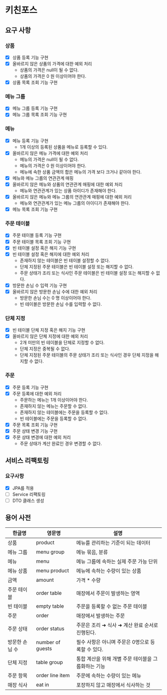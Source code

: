 # 키친포스

## 요구 사항
### 상품

-[x] 상품 등록 기능 구현
-[x] 올바르지 않은 상품의 가격에 대한 예외 처리
    * 상품의 가격은 null이 될 수 없다.
    * 상품의 가격은 0 원 이상이어야 한다.
-[x] 상품 목록 조회 기능 구현

### 메뉴 그룹

-[x] 메뉴 그룹 등록 기능 구현
-[x] 메뉴 그룹 목록 조회 기능 구현

### 메뉴

-[x] 메뉴 등록 기능 구현
    * 1개 이상의 등록된 상품을 메뉴로 등록할 수 있다.
-[x] 올바르지 않은 메뉴 가격에 대한 예외 처리
    * 메뉴의 가격은 null이 될 수 없다.
    * 메뉴의 가격은 0 원 이상이어야 한다.
    * 메뉴에 속한 상품 금액의 합은 메뉴의 가격 보다 크거나 같아야 한다.
-[x] 메뉴와 메뉴 그룹의 연관관계 매핑
-[x] 올바르지 않은 메뉴와 상품의 연관관계 매핑에 대한 예외 처리
    * 메뉴와 연관관계가 있는 상품 아이디가 존재해야 한다. 
-[x] 올바르지 않은 메뉴와 메뉴 그룹의 연관관계 매핑에 대한 예외 처리
    * 메뉴와 연관관계가 있는 메뉴 그룹의 아이디가 존재해야 한다. 
-[x] 메뉴 목록 조회 기능 구현

### 주문 테이블

-[x] 주문 테이블 등록 기능 구현
-[x] 주문 테이블 목록 조회 기능 구현
-[x] 빈 테이블 설정 혹은 해지 기능 구현
-[x] 빈 테이블 설정 혹은 해지에 대한 예외 처리
    * 존재하지 않는 테이블은 빈 테이블 설정할 수 없다.
    * 단체 지정된 주문 테이블은 빈 테이블 설정 또는 해지할 수 없다.
    * 주문 상태가 조리 또는 식사인 주문 테이블은 빈 테이블 설정 또는 해지할 수 없다.
-[x] 방문한 손님 수 입력 기능 구현
-[x] 올바르지 않은 방문한 손님 수에 대한 예외 처리
    * 방문한 손님 수는 0 명 이상이어야 한다.
    * 빈 테이블은 방문한 손님 수를 입력할 수 없다.

### 단체 지정

-[x] 빈 테이블 단체 지정 혹은 해지 기능 구현
-[x] 올바르지 않은 단체 지정에 대한 예외 처리
    * 2개 미만의 빈 테이블을 단체로 지정할 수 없다.
    * 단체 지정은 중복될 수 없다.
    * 단체 지정된 주문 테이블의 주문 상태가 조리 또는 식사인 경우 단체 지정을 해지할 수 없다.

### 주문

-[x] 주문 등록 기능 구현
-[x] 주문 등록에 대한 예외 처리
    * 주문하는 메뉴는 1개 이상이어야 한다.
    * 존재하지 않는 메뉴는 주문할 수 없다.
    * 존재하지 않는 테이블에는 주문을 등록할 수 없다.
    * 빈 테이블에는 주문을 등록할 수 없다.
-[x] 주문 목록 조회 기능 구현
-[x] 주문 상태 변경 기능 구현
-[x] 주문 상태 변경에 대한 예외 처리
    * 주문 상태가 계산 완료인 경우 변경할 수 없다.
    
## 서비스 리팩토링

### 요구사항
-[x] JPA를 적용
-[ ] Service 리팩토링
-[ ] DTO 클래스 생성

## 용어 사전

| 한글명 | 영문명 | 설명 |
| --- | --- | --- |
| 상품 | product | 메뉴를 관리하는 기준이 되는 데이터 |
| 메뉴 그룹 | menu group | 메뉴 묶음, 분류 |
| 메뉴 | menu | 메뉴 그룹에 속하는 실제 주문 가능 단위 |
| 메뉴 상품 | menu product | 메뉴에 속하는 수량이 있는 상품 |
| 금액 | amount | 가격 * 수량 |
| 주문 테이블 | order table | 매장에서 주문이 발생하는 영역 |
| 빈 테이블 | empty table | 주문을 등록할 수 없는 주문 테이블 |
| 주문 | order | 매장에서 발생하는 주문 |
| 주문 상태 | order status | 주문은 조리 ➜ 식사 ➜ 계산 완료 순서로 진행된다. |
| 방문한 손님 수 | number of guests | 필수 사항은 아니며 주문은 0명으로 등록할 수 있다. |
| 단체 지정 | table group | 통합 계산을 위해 개별 주문 테이블을 그룹화하는 기능 |
| 주문 항목 | order line item | 주문에 속하는 수량이 있는 메뉴 |
| 매장 식사 | eat in | 포장하지 않고 매장에서 식사하는 것 |
